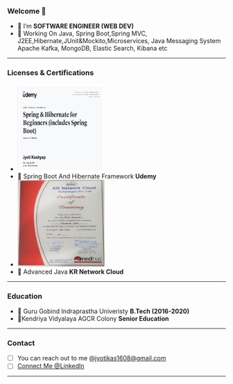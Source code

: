 ### Welcome  👋
- 🔭 I’m **SOFTWARE ENGINEER (WEB DEV)**
- 🌱 Working On Java, Spring Boot,Spring MVC, J2EE,Hibernate,JUnit&Mockito,Microservices, Java Messaging System Apache Kafka, MongoDB, Elastic Search, Kibana etc
---
### Licenses & Certifications
-  <img  src="springboot1.png"  title="spring boot" style="display: inline-block;" width="200px" height="200px">
- 👯 Spring Boot And Hibernate Framework **Udemy**
-  <img  src="AdvJava.jpg"  title="spring boot" style="display: inline-block;" width="200px" height="200px">
- 👯 Advanced Java **KR Network Cloud**
---
### Education
- 🌱 Guru Gobind Indraprastha Univeristy **B.Tech (2016-2020)**
- 🔭Kendriya Vidyalaya AGCR Colony **Senior Education**
---
### Contact
- [ ] You can reach out to me @jyotikas1608@gmail.com
- [ ] [Connect Me @LinkedIn](https://www.linkedin.com/in/jyoti-kashyap/)

---
<!--
**jyotik16/jyotik16** is a ✨ _special_ ✨ repository because its `README.md` (this file) appears on your GitHub profile.
![My Image](springboot1.png)
Here are some ideas to get you started:

- 🔭 I’m currently working on ...
- 🌱 I’m currently learning ...
- 👯 I’m looking to collaborate on ...
- 🤔 I’m looking for help with ...
- 💬 Ask me about ...
- 📫 How to reach me: ...
- 😄 Pronouns: ...
- ⚡ Fun fact: ...
<img
  src="https://www.udemy.com/certificate/UC-7cae455c-825e-4923-84d1-8ee84772da71/"
  alt="udemy"
  title="spring boot"
  style="display: inline-block; margin: 0 auto; max-width: 500px ">
-->
